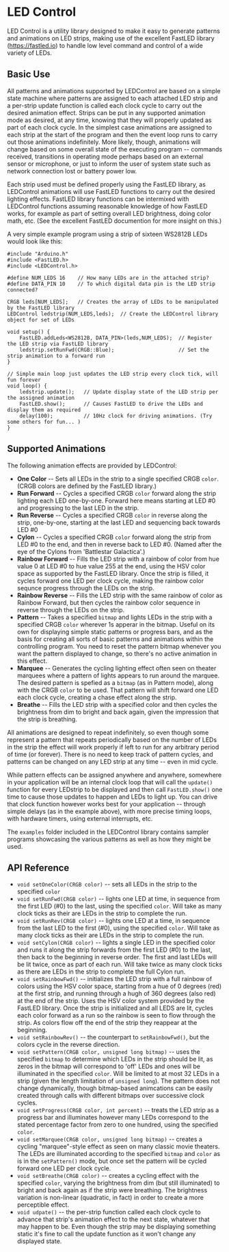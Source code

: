 LED Control
===============
LED Control is a utility library designed to make it easy to  generate patterns and animations on LED strips, making use of the excellent FastLED library (https://fastled.io) to handle low level command and control of a wide variety of LEDs.

## Basic Use
All patterns and animations supported by LEDControl are based on a simple state machine where patterns are assigned to each attached LED strip and a per-strip update function is called each clock cycle to carry out the desired animation effect. Strips can be put in any supported animation mode as desired, at any time, knowing that they will properly updated as part of each clock cycle.  In the simplest case animations are assigned to each strip at the start of the program and then the event loop runs to carry out those animations indefinitely.  More likely, though, animations will change based on some overall state of the executing program -- commands received, transitions in operating mode perhaps based on an external sensor or microphone, or just to inform the user of system state such as network connection lost or battery power low.

Each strip used must be defined properly using the FastLED library, as LEDControl animations will use FastLED functions to carry out the desired lighting effects.  FastLED library functions can be intermixed with LEDControl functions assuming reasonable knowledge of how FastLED works, for example as part of setting overall LED brightness, doing color math, etc.  (See the excellent FastLED documention for more insight on this.)

A very simple example program using a strip of sixteen WS2812B LEDs would look like this:

```
#include "Arduino.h"
#include <FastLED.h>
#include <LEDControl.h>

#define NUM_LEDS 16    // How many LEDs are in the attached strip?
#define DATA_PIN 10    // To which digital data pin is the LED strip connected?

CRGB leds[NUM_LEDS];   // Creates the array of LEDs to be manipulated by the FastLED library
LEDControl ledstrip(NUM_LEDS,leds);  // Create the LEDControl library object for set of LEDs

void setup() {
    FastLED.addLeds<WS2812B, DATA_PIN>(leds,NUM_LEDS);  // Register the LED strip via FastLED library
    ledstrip.setRunFwd(CRGB::Blue);                     // Set the strip animation to a forward run
}

// Simple main loop just updates the LED strip every clock tick, will fun forever
void loop() {
    ledstrip.update();   // Update display state of the LED strip per the assigned animation
    FastLED.show();      // Causes FastLED to drive the LEDs and display them as required
    delay(100);          // 10Hz clock for driving animations. (Try some others for fun... )
}
```

## Supported Animations
The following animation effects are provided by LEDControl:
* __One Color__ -- Sets all LEDs in the strip to a single specified CRGB `color`.  (CRGB colors are defined by the FastLED library.)
* __Run Forward__ -- Cycles a specified CRGB `color` forward along the strip lighting each LED one-by-one.  Forward here means starting at LED #0 and progressing to the last LED in the strip.
* __Run Reverse__ -- Cycles a specified CRGB `color` in reverse along the strip, one-by-one, starting at the last LED and sequencing back towards LED #0
* __Cylon__ -- Cycles a specified CRGB `color` forward along the strip from LED #0 to the end, and then in reverse back to LED #0.  (Named after the eye of the Cylons from 'Battlestar Galactica'.)
* __Rainbow Forward__ -- Fills the LED strip with a rainbow of color from hue value 0 at LED #0 to hue value 255 at the end, using the HSV color space as supported by the FastLED library.  Once the strip is filled, it cycles forward one LED per clock cycle, making the rainbow color sequnce progress through the LEDs on the strip.
* __Rainbow Reverse__ -- Fills the LED strip with the same rainbow of color as Rainbow Forward, but then cycles the rainbow color sequence in reverse through the LEDs on the strip.
* __Pattern__ -- Takes a specified `bitmap` and lights LEDs in the strip with a specified CRGB `color` wherever 1s apperar in the bitmap.  Useful on its own for displaying simple static patterns or progress bars, and as the basis for creating all sorts of basic patterns and animations within the controlling program.  You need to reset the pattern bitmap whenever you want the pattern displayed to change, so there's no active animation in this effect. 
* __Marquee__ -- Generates the cycling lighting effect often seen on theater marquees where a pattern of lights appears to run around the marquee.  The desired pattern is spefied as a `bitmap` (as in Pattern mode), along with the CRGB `color` to be used.  That pattern will shift forward one LED each clock cycle, creating a chase effect along the strip.
* __Breathe__ -- Fills the LED strip with a specified color and then cycles the brightness from dim to bright and back again, given the impression that the strip is breathing.

All animations are designed to repeat indefinitely, so even though some represent a pattern that repeats periodically based on the number of LEDs in the strip the effect will work properly if left to run for any arbitrary period of time (or forever).  There is no need to keep track of pattern cycles, and patterns can be changed on any LED strip at any time -- even in mid cycle.

While pattern effects can be assigned anywhere and anywhere, somewhere in your application will be an internal clock loop that will call the `update()` function for every LEDstrip to be displayed and then call `FastLED.show()` one time to cause those updates to happen and LEDs to light up.  You can drive that clock function however works best for your application -- through simple delays (as in the example above), with more precise timing loops, with hardware timers, using external interrupts, etc.

The `examples` folder included in the LEDControl library contains sampler programs showcasing the various patterns as well as how they might be used.

## API Reference
* `void setOneColor(CRGB color)` -- sets all LEDs in the strip to the specified `color`
* `void setRunFwd(CRGB color)` -- lights one LED at time, in sequence from the first LED (#0) to the last, using the specified `color`.  Will take as many clock ticks as their are LEDs in the strip to complete the run.
* `void setRunRev(CRGB color)` -- lights one LED at a time, in sequence from the last LED to the first (#0), using the specified `color`.  Will take as many clock ticks as their are LEDs in the strip to complete the run.
* `void setCylon(CRGB color)` -- lights a single LED in the specified color and runs it along the strip forwards from the first LED (#0) to the last, then back to the beginning in reverse order.  The first and last LEDs will be lit twice, once as part of each run.  Will take twice as many clock ticks as there are LEDs in the strip to complete the full Cylon run.
* `void setRainbowFwd()` -- initializes the LED strip with a full rainbow of colors using the HSV color space, starting from a hue of 0 degrees (red) at the first strip, and running through a hugh of 360 degrees (also red) at the end of the strip.  Uses the HSV color system provided by the FastLED library.  Once the strip is initialized and all LEDS are lit, cycles each color forward as a run so the rainbow is seen to flow through the strip.  As colors flow off the end of the strip they reappear at the beginning.
* `void setRainbowRev()` -- the counterpart to `setRainbowFwd()`, but the colors cycle in the reverse direction.
* `void setPattern(CRGB color, unsigned long bitmap)` -- uses the specified `bitmap` to determine which LEDs in the strip should be lit, as zeros in the bitmap will correspond to 'off' LEDs and ones will be illuminated in the specified `color`.  Will be limited to at most 32 LEDs in a strip (given the length limitation of `unsigned long`).  The pattern does not change dynamically, though bitmap-based animcations can be easily created through calls with different bitmaps over successive clock cycles. 
* `void setProgress(CRGB color, int percent)` -- treats the LED strip as a progress bar and illuminates however many LEDs correspond to the stated percentage factor from zero to one hundred, using the specified `color`.
* `void setMarquee(CRGB color, unsigned long bitmap)` -- creates a cycling "marquee"-style effect as seen on many classic movie theaters.  The LEDs are illuminated according to the specified `bitmap` and `color` as is in the `setPattern()` mode, but once set the pattern will be cycled forward one LED per clock cycle.
* `void setBreathe(CRGB color)` -- creates a cycling effect with the specified `color`, varying the brightness from dim (but still illuminated) to bright and back again as if the strip were breathing.  The brightness variation is non-linear (quadratic, in fact) in order to create a more perceptible effect.
* `void udpate()` -- the per-strip function called each clock cycle to advance that strip's animation effect to the next state, whatever that may happen to be.   Even though the strip may be displaying something static it's fine to call the update function as it won't change any displayed state.
